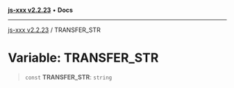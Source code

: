 [**js-xxx v2.2.23**](../README.md) • **Docs**

***

[js-xxx v2.2.23](../README.md) / TRANSFER\_STR

# Variable: TRANSFER\_STR

> `const` **TRANSFER\_STR**: `string`
